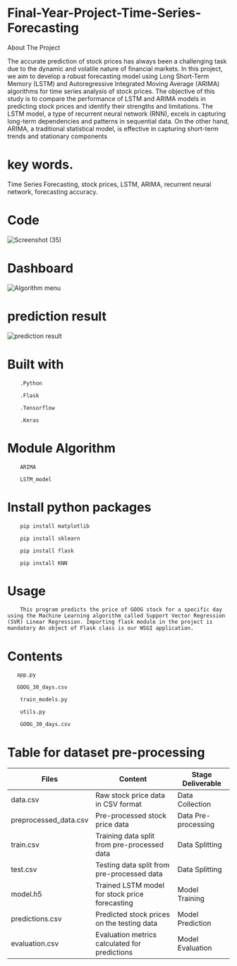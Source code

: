 # Final-Year-Project-Time-Series-Forecasting

About The Project

The accurate prediction of stock prices has always been a challenging task due to the dynamic and volatile nature of financial markets. In this project, we aim to develop a robust forecasting model using Long Short-Term Memory (LSTM) and Autoregressive Integrated Moving Average (ARIMA) algorithms for time series analysis of stock prices.
The objective of this study is to compare the performance of LSTM and ARIMA models in predicting stock prices and identify their strengths and limitations. The LSTM model, a type of recurrent neural network (RNN), excels in capturing long-term dependencies and patterns in sequential data. On the other hand, ARIMA, a traditional statistical model, is effective in capturing short-term trends and stationary components

# key words.

Time Series Forecasting, stock prices, LSTM, ARIMA, recurrent neural network, forecasting accuracy.

# Code

![Screenshot (35)](https://github.com/DLalithB/Final-Year-Project-Time-Series-Forecasting/assets/102012487/9cc48959-31d1-485c-a765-3c3fc49053ee)

# Dashboard

![Algorithm menu](https://github.com/DLalithB/Final-Year-Project-Time-Series-Forecasting/assets/102012487/8b7937fb-a21f-48f8-901a-ce73e1ecd9db)

# prediction result

![prediction result](https://github.com/DLalithB/Final-Year-Project-Time-Series-Forecasting/assets/102012487/2c63cc9d-de28-4361-9ff7-58466dbe9e9e)

# Built with 

        .Python
        
        .Flask
        
        .Tensorflow
        
        .Keras
        
# Module Algorithm

        ARIMA

        LSTM_model

# Install python packages

        pip install matplotlib

        pip install sklearn

        pip install flask

        pip install KNN

# Usage

        This program predicts the price of GOOG stock for a specific day using the Machine Learning algorithm called Support Vector Regression (SVR) Linear Regression. Importing flask module in the project is mandatory An object of Flask class is our WSGI application.

# Contents

       app.py

       GOOG_30_days.csv

        train_models.py

        utils.py

        GOOG_30_days.csv

# Table for dataset pre-processing

 | Files  | Content | Stage Deliverable |
| ------------- | ------------- | ------------- |
| data.csv  | Raw stock price data in CSV format|Data Collection  |
| preprocessed_data.csv  | Pre-processed stock price data|Data Pre-processing  |
| train.csv  | Training data split from pre-processed data  |Data Splitting  |
| test.csv| Testing data split from pre-processed data  |Data Splitting |
| model.h5  | Trained LSTM model for stock price forecasting  |Model Training  |
|predictions.csv  | Predicted stock prices on the testing data |Model Prediction  |
| evaluation.csv| Evaluation metrics calculated for predictions  |Model Evaluation  |
